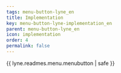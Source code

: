 ```yaml
---
tags: menu-button-lyne_en
title: Implementation
key: menu-button-lyne-implementation_en
parent: menu-button-lyne_en
icon: implementation
order: 4
permalink: false  
---
```

{{ lyne.readmes.menu.menubutton | safe }}


